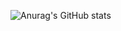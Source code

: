 ![Anurag's GitHub stats](https://github-readme-stats.vercel.app/api?username=senniorss&show_icons=true&theme=radical)
